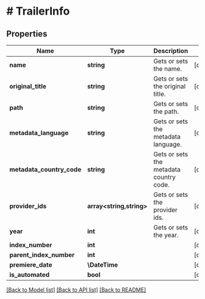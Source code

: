 # # TrailerInfo

## Properties

Name | Type | Description | Notes
------------ | ------------- | ------------- | -------------
**name** | **string** | Gets or sets the name. | [optional]
**original_title** | **string** | Gets or sets the original title. | [optional]
**path** | **string** | Gets or sets the path. | [optional]
**metadata_language** | **string** | Gets or sets the metadata language. | [optional]
**metadata_country_code** | **string** | Gets or sets the metadata country code. | [optional]
**provider_ids** | **array<string,string>** | Gets or sets the provider ids. | [optional]
**year** | **int** | Gets or sets the year. | [optional]
**index_number** | **int** |  | [optional]
**parent_index_number** | **int** |  | [optional]
**premiere_date** | **\DateTime** |  | [optional]
**is_automated** | **bool** |  | [optional]

[[Back to Model list]](../../README.md#models) [[Back to API list]](../../README.md#endpoints) [[Back to README]](../../README.md)
